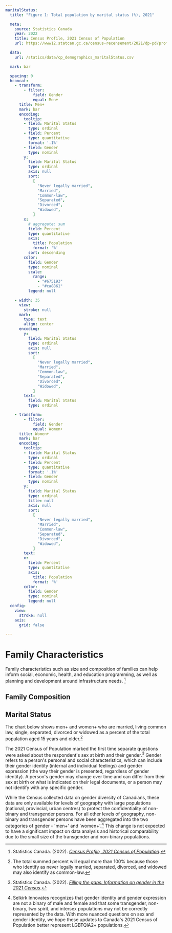 ```yaml
---
maritalStatus:
  title: "Figure 1: Total population by marital status (%), 2021"

  meta:
    source: Statistics Canada
    year: 2022
    title: Census Profile, 2021 Census of Population
    url: https://www12.statcan.gc.ca/census-recensement/2021/dp-pd/prof/index.cfm?Lang=E

  data:
    url: /statics/data/cp_demographics_maritalStatus.csv

  mark: bar

  spacing: 0
  hconcat:
    - transform:
        - filter:
            field: Gender
            equal: Men+
      title: Men+
      mark: bar
      encoding:
        tooltip:
        - field: Marital Status
          type: ordinal
        - field: Percent
          type: quantitative
          format: '.1%'
        - field: Gender
          type: nominal      
        y:
          field: Marital Status
          type: ordinal
          axis: null
          sort:
            [
              "Never legally married",
              "Married",
              "Common-law",
              "Separated",
              "Divorced",
              "Widowed",
            ]
        x:
          # aggregate: sum
          field: Percent
          type: quantitative
          axis:
            title: Population
            format: '%'
          sort: descending
        color:
          field: Gender
          type: nominal
          scale:
            range:
              - "#675193"
              - "#ca8861"
          legend: null

    - width: 35
      view:
        stroke: null
      mark:
        type: text
        align: center
      encoding:
        y:
          field: Marital Status
          type: ordinal
          axis: null
          sort:
            [
              "Never legally married",
              "Married",
              "Common-law",
              "Separated",
              "Divorced",
              "Widowed",
            ]
        text:
          field: Marital Status
          type: ordinal

    - transform:
        - filter:
            field: Gender
            equal: Women+
      title: Women+
      mark: bar
      encoding:
        tooltip:
        - field: Marital Status
          type: ordinal
        - field: Percent
          type: quantitative
          format: '.1%'
        - field: Gender
          type: nominal  
        y:
          field: Marital Status
          type: ordinal
          title: null
          axis: null
          sort:
            [
              "Never legally married",
              "Married",
              "Common-law",
              "Separated",
              "Divorced",
              "Widowed",
            ]
        text:
        x:
          field: Percent
          type: quantitative
          axis:
            title: Population
            format: '%'
        color:
          field: Gender
          type: nominal
          legend: null
  config:
    view:
      stroke: null
    axis:
      grid: false

---
```


# Family Characteristics

Family characteristics such as size and composition of families can help inform social, economic, health, and education programming, as well as planning and development around infrastructure needs. [^1]

## Family Composition

<data-table title="Table 1: Total number of families, individuals, and average family size, 2021" url="/statics/data/cp_demographics_families.csv" />

<data-table title="Table 2: Total number of parents, children, and average number of children, 2021" url="/statics/data/cp_demographics_parentsChildren.csv" />

## Marital Status

The chart below shows men+ and women+ who are married, living common law, single, separated, divorced or widowed as a percent of the total population aged 15 years and older.[^2]

The 2021 Census of Population marked the first time separate questions were asked about the respondent's sex at birth and their gender.[^3] Gender refers to a person's personal and social characteristics, which can include their gender identity (internal and individual feelings) and gender expression (the way their gender is presented, regardless of gender identity). A person's gender may change over time and can differ from their sex at birth or what is indicated on their legal documents, or a person may not identify with any specific gender.

While the Census collected data on gender diversity of Canadians, these data are only available for levels of geography with large populations (national, provincial, urban centres) to protect the confidentiality of non-binary and transgender persons. For all other levels of geography, non-binary and transgender persons have been aggregated into the two categories of gender - 'men+' and 'women+'.[^4] This change is not expected to have a significant impact on data analysis and historical comparability due to the small size of the transgender and non-binary populations.

<data-plot :spec="data.maritalStatus" />

[^1]: Statistics Canada. (2022). *[Census Profile, 2021 Census of Population](https://www12.statcan.gc.ca/census-recensement/2021/dp-pd/prof/index.cfm?Lang=E)*.
[^2]: The total summed percent will equal more than 100% because those who identify as never legally married, separated, divorced, and widowed may also identify as common-law.
[^3]: Statistics Canada. (2022). *[Filling the gaps: Information on gender in the 2021 Census](https://www12.statcan.gc.ca/census-recensement/2021/ref/98-20-0001/982000012021001-eng.cfm)*.
[^4]: Selkirk Innovates recognizes that gender identity and gender expression are not a binary of male and female and that some transgender, non-binary, two spirit, and intersex populations may not be correctly represented by the data. With more nuanced questions on sex and gender identity, we hope these updates to Canada's 2021 Census of Population better represent LGBTQIA2+ populations.

<!--
Purpose: Community Profiles Web Development
Date: 2022-11-17
Analyst: Leeza Perehudoff
Version: 1
-->
